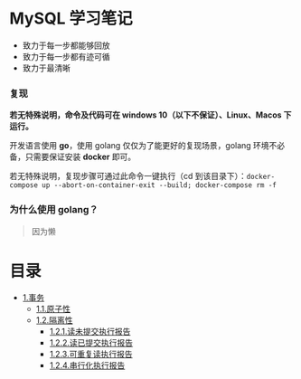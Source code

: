 # MySQL 学习笔记

* 致力于每一步都能够回放
* 致力于每一步都有迹可循
* 致力于最清晰

### 复现

**若无特殊说明，命令及代码可在 windows 10（以下不保证）、Linux、Macos 下运行。**

开发语言使用 **go**，使用 golang 仅仅为了能更好的复现场景，golang 环境不必备，只需要保证安装 **docker** 即可。

若无特殊说明，复现步骤可通过此命令一键执行（cd 到该目录下）：`docker-compose up --abort-on-container-exit --build; docker-compose rm -f`

### 为什么使用 golang？

> 因为懒

# 目录

* [1.事务](./1.%E4%BA%8B%E5%8A%A1)
  * [1.1.原子性](./1.%E4%BA%8B%E5%8A%A1/1.%E5%8E%9F%E5%AD%90%E6%80%A7)
  * [1.2.隔离性](./1.%E4%BA%8B%E5%8A%A1/2.%E9%9A%94%E7%A6%BB%E6%80%A7)
    * [1.2.1.读未提交执行报告](./1.%E4%BA%8B%E5%8A%A1/2.%E9%9A%94%E7%A6%BB%E6%80%A7/1.%E8%AF%BB%E6%9C%AA%E6%8F%90%E4%BA%A4)
    * [1.2.2.读已提交执行报告](./1.%E4%BA%8B%E5%8A%A1/2.%E9%9A%94%E7%A6%BB%E6%80%A7/2.%E8%AF%BB%E5%B7%B2%E6%8F%90%E4%BA%A4)
    * [1.2.3.可重复读执行报告](./1.%E4%BA%8B%E5%8A%A1/2.%E9%9A%94%E7%A6%BB%E6%80%A7/3.%E5%8F%AF%E9%87%8D%E5%A4%8D%E8%AF%BB)
    * [1.2.4.串行化执行报告](./1.%E4%BA%8B%E5%8A%A1/2.%E9%9A%94%E7%A6%BB%E6%80%A7/4.%E4%B8%B2%E8%A1%8C%E5%8C%96)
